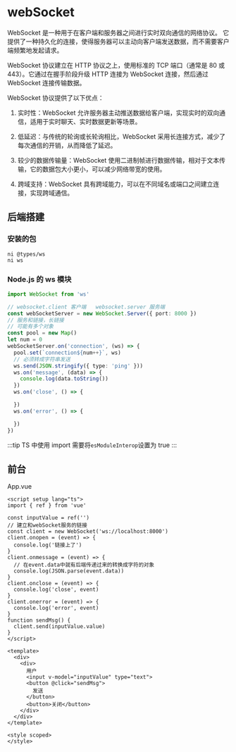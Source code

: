 # webSocket
WebSocket 是一种用于在客户端和服务器之间进行实时双向通信的网络协议。
它提供了一种持久化的连接，使得服务器可以主动向客户端发送数据，而不需要客户端频繁地发起请求。

WebSocket 协议建立在 HTTP 协议之上，使用标准的 TCP 端口（通常是 80 或 443）。它通过在握手阶段升级 HTTP 连接为 WebSocket 连接，然后通过 WebSocket 连接传输数据。

WebSocket 协议提供了以下优点：

1. 实时性：WebSocket 允许服务器主动推送数据给客户端，实现实时的双向通信，适用于实时聊天、实时数据更新等场景。

2. 低延迟：与传统的轮询或长轮询相比，WebSocket 采用长连接方式，减少了每次通信的开销，从而降低了延迟。

3. 较少的数据传输量：WebSocket 使用二进制帧进行数据传输，相对于文本传输，它的数据包大小更小，可以减少网络带宽的使用。

4. 跨域支持：WebSocket 具有跨域能力，可以在不同域名或端口之间建立连接，实现跨域通信。


## 后端搭建
### 安装的包
```shell
ni @types/ws
ni ws
```
### Node.js 的 ws 模块
```ts
import WebSocket from 'ws'

// websocket.client 客户端   websocket.server 服务端
const webSocketServer = new WebSocket.Server({ port: 8000 })
// 服务和链接，长链接
// 可能有多个对象
const pool = new Map()
let num = 0
webSocketServer.on('connection', (ws) => {
  pool.set(`connection${num++}`, ws)
  // 必须转成字符串发送
  ws.send(JSON.stringify({ type: 'ping' }))
  ws.on('message', (data) => {
    console.log(data.toString())
  })
  ws.on('close', () => {

  })
  ws.on('error', () => {

  })
})

```
:::tip
TS 中使用 import 需要将`esModuleInterop`设置为 true
:::

## 前台
App.vue
```vue
<script setup lang="ts">
import { ref } from 'vue'

const inputValue = ref('')
// 建立和webSocket服务的链接
const client = new WebSocket('ws://localhost:8000')
client.onopen = (event) => {
  console.log('链接上了')
}
client.onmessage = (event) => {
  // 在event.data中就有后端传递过来的转换成字符的对象
  console.log(JSON.parse(event.data))
}
client.onclose = (event) => {
  console.log('close', event)
}
client.onerror = (event) => {
  console.log('error', event)
}
function sendMsg() {
  client.send(inputValue.value)
}
</script>

<template>
  <div>
    <div>
      用户
      <input v-model="inputValue" type="text">
      <button @click="sendMsg">
        发送
      </button>
      <button>关闭</button>
    </div>
  </div>
</template>

<style scoped>
</style>

```
